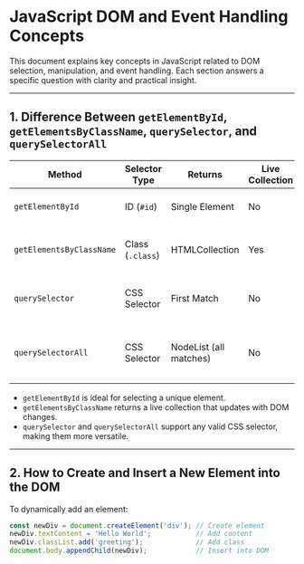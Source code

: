 # JavaScript DOM and Event Handling Concepts

This document explains key concepts in JavaScript related to DOM selection, manipulation, and event handling. Each section answers a specific question with clarity and practical insight.

---

## 1. Difference Between `getElementById`, `getElementsByClassName`, `querySelector`, and `querySelectorAll`

| Method                  | Selector Type     | Returns             | Live Collection | Notes |
|------------------------|-------------------|---------------------|-----------------|-------|
| `getElementById`       | ID (`#id`)        | Single Element      | No              | Fastest for ID lookup |
| `getElementsByClassName` | Class (`.class`) | HTMLCollection      | Yes             | Returns all matching elements |
| `querySelector`        | CSS Selector      | First Match         | No              | Flexible, supports complex selectors |
| `querySelectorAll`     | CSS Selector      | NodeList (all matches) | No           | Useful for selecting multiple elements |

- `getElementById` is ideal for selecting a unique element.
- `getElementsByClassName` returns a live collection that updates with DOM changes.
- `querySelector` and `querySelectorAll` support any valid CSS selector, making them more versatile.

---

## 2. How to Create and Insert a New Element into the DOM

To dynamically add an element:

```javascript
const newDiv = document.createElement('div'); // Create element
newDiv.textContent = 'Hello World';           // Add content
newDiv.classList.add('greeting');             // Add class
document.body.appendChild(newDiv);            // Insert into DOM
